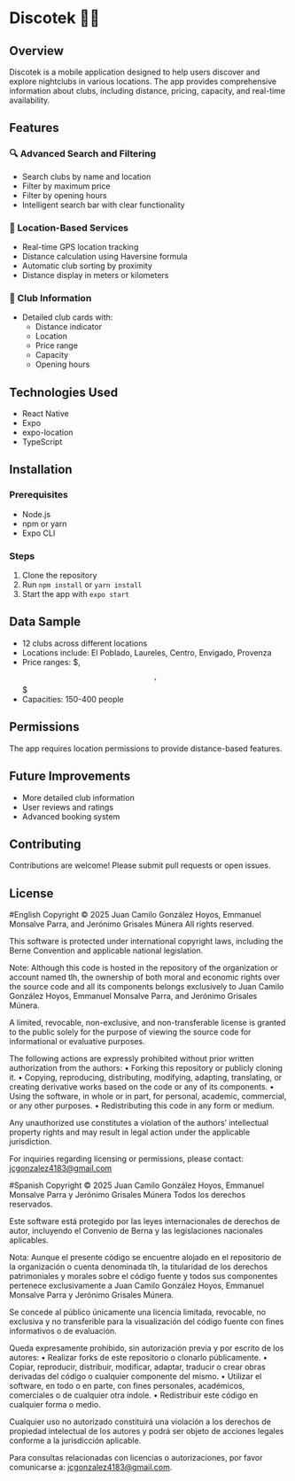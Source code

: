 # Discotek 🎉🌃

## Overview
Discotek is a mobile application designed to help users discover and explore nightclubs in various locations. The app provides comprehensive information about clubs, including distance, pricing, capacity, and real-time availability.

## Features

### 🔍 Advanced Search and Filtering
- Search clubs by name and location
- Filter by maximum price
- Filter by opening hours
- Intelligent search bar with clear functionality

### 📍 Location-Based Services
- Real-time GPS location tracking
- Distance calculation using Haversine formula
- Automatic club sorting by proximity
- Distance display in meters or kilometers

### 🎫 Club Information
- Detailed club cards with:
  - Distance indicator
  - Location
  - Price range
  - Capacity
  - Opening hours

## Technologies Used
- React Native
- Expo
- expo-location
- TypeScript

## Installation

### Prerequisites
- Node.js
- npm or yarn
- Expo CLI

### Steps
1. Clone the repository
2. Run `npm install` or `yarn install`
3. Start the app with `expo start`

## Data Sample
- 12 clubs across different locations
- Locations include: El Poblado, Laureles, Centro, Envigado, Provenza
- Price ranges: $, $$, $$$
- Capacities: 150-400 people

## Permissions
The app requires location permissions to provide distance-based features.

## Future Improvements
- More detailed club information
- User reviews and ratings
- Advanced booking system

## Contributing
Contributions are welcome! Please submit pull requests or open issues.

## License
#English
Copyright © 2025 Juan Camilo González Hoyos, Emmanuel Monsalve Parra, and Jerónimo Grisales Múnera
All rights reserved.

This software is protected under international copyright laws, including the Berne Convention and applicable national legislation.

Note: Although this code is hosted in the repository of the organization or account named tlh, the ownership of both moral and economic rights over the source code and all its components belongs exclusively to Juan Camilo González Hoyos, Emmanuel Monsalve Parra, and Jerónimo Grisales Múnera.

A limited, revocable, non-exclusive, and non-transferable license is granted to the public solely for the purpose of viewing the source code for informational or evaluative purposes.

The following actions are expressly prohibited without prior written authorization from the authors:
	•	Forking this repository or publicly cloning it.
	•	Copying, reproducing, distributing, modifying, adapting, translating, or creating derivative works based on the code or any of its components.
	•	Using the software, in whole or in part, for personal, academic, commercial, or any other purposes.
	•	Redistributing this code in any form or medium.

Any unauthorized use constitutes a violation of the authors’ intellectual property rights and may result in legal action under the applicable jurisdiction.

For inquiries regarding licensing or permissions, please contact: jcgonzalez4183@gmail.com

#Spanish
Copyright © 2025 Juan Camilo González Hoyos, Emmanuel Monsalve Parra y Jerónimo Grisales Múnera
Todos los derechos reservados.

Este software está protegido por las leyes internacionales de derechos de autor, incluyendo el Convenio de Berna y las legislaciones nacionales aplicables.

Nota: Aunque el presente código se encuentre alojado en el repositorio de la organización o cuenta denominada tlh, la titularidad de los derechos patrimoniales y morales sobre el código fuente y todos sus componentes pertenece exclusivamente a Juan Camilo González Hoyos, Emmanuel Monsalve Parra y Jerónimo Grisales Múnera.

Se concede al público únicamente una licencia limitada, revocable, no exclusiva y no transferible para la visualización del código fuente con fines informativos o de evaluación.

Queda expresamente prohibido, sin autorización previa y por escrito de los autores:
	•	Realizar forks de este repositorio o clonarlo públicamente.
	•	Copiar, reproducir, distribuir, modificar, adaptar, traducir o crear obras derivadas del código o cualquier componente del mismo.
	•	Utilizar el software, en todo o en parte, con fines personales, académicos, comerciales o de cualquier otra índole.
	•	Redistribuir este código en cualquier forma o medio.

Cualquier uso no autorizado constituirá una violación a los derechos de propiedad intelectual de los autores y podrá ser objeto de acciones legales conforme a la jurisdicción aplicable.

Para consultas relacionadas con licencias o autorizaciones, por favor comunicarse a: jcgonzalez4183@gmail.com.
